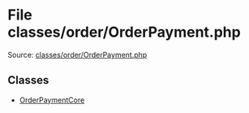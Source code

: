 File classes/order/OrderPayment.php
=========

Source: [classes/order/OrderPayment.php](https://github.com/PrestaShop/PrestaShop/blob/1.5.6.3/classes/order/OrderPayment.php)


Classes
-------

* [OrderPaymentCore](class.OrderPaymentCore.md)


